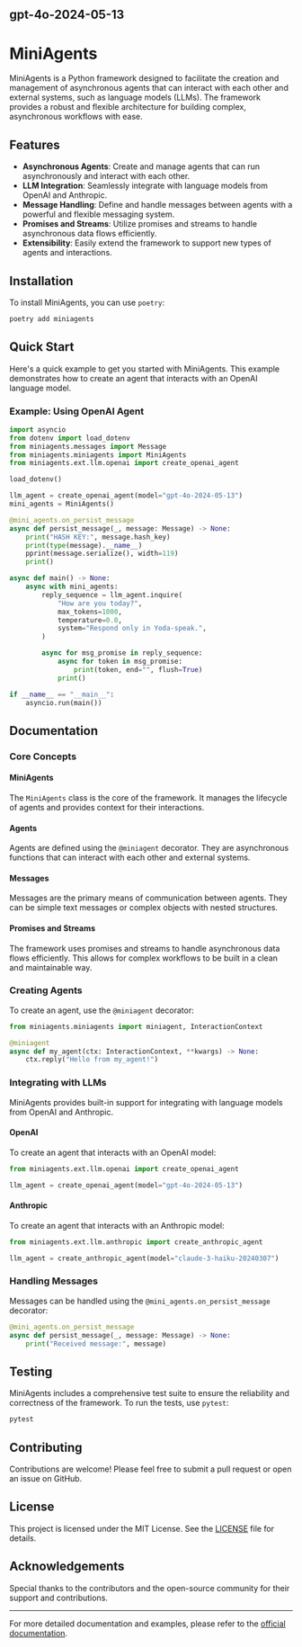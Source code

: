 gpt-4o-2024-05-13
-------------------------------
# MiniAgents

MiniAgents is a Python framework designed to facilitate the creation and management of asynchronous agents that can interact with each other and external systems, such as language models (LLMs). The framework provides a robust and flexible architecture for building complex, asynchronous workflows with ease.

## Features

- **Asynchronous Agents**: Create and manage agents that can run asynchronously and interact with each other.
- **LLM Integration**: Seamlessly integrate with language models from OpenAI and Anthropic.
- **Message Handling**: Define and handle messages between agents with a powerful and flexible messaging system.
- **Promises and Streams**: Utilize promises and streams to handle asynchronous data flows efficiently.
- **Extensibility**: Easily extend the framework to support new types of agents and interactions.

## Installation

To install MiniAgents, you can use `poetry`:

```sh
poetry add miniagents
```

## Quick Start

Here's a quick example to get you started with MiniAgents. This example demonstrates how to create an agent that interacts with an OpenAI language model.

### Example: Using OpenAI Agent

```python
import asyncio
from dotenv import load_dotenv
from miniagents.messages import Message
from miniagents.miniagents import MiniAgents
from miniagents.ext.llm.openai import create_openai_agent

load_dotenv()

llm_agent = create_openai_agent(model="gpt-4o-2024-05-13")
mini_agents = MiniAgents()

@mini_agents.on_persist_message
async def persist_message(_, message: Message) -> None:
    print("HASH KEY:", message.hash_key)
    print(type(message).__name__)
    pprint(message.serialize(), width=119)
    print()

async def main() -> None:
    async with mini_agents:
        reply_sequence = llm_agent.inquire(
            "How are you today?",
            max_tokens=1000,
            temperature=0.0,
            system="Respond only in Yoda-speak.",
        )

        async for msg_promise in reply_sequence:
            async for token in msg_promise:
                print(token, end="", flush=True)
            print()

if __name__ == "__main__":
    asyncio.run(main())
```

## Documentation

### Core Concepts

#### MiniAgents

The `MiniAgents` class is the core of the framework. It manages the lifecycle of agents and provides context for their interactions.

#### Agents

Agents are defined using the `@miniagent` decorator. They are asynchronous functions that can interact with each other and external systems.

#### Messages

Messages are the primary means of communication between agents. They can be simple text messages or complex objects with nested structures.

#### Promises and Streams

The framework uses promises and streams to handle asynchronous data flows efficiently. This allows for complex workflows to be built in a clean and maintainable way.

### Creating Agents

To create an agent, use the `@miniagent` decorator:

```python
from miniagents.miniagents import miniagent, InteractionContext

@miniagent
async def my_agent(ctx: InteractionContext, **kwargs) -> None:
    ctx.reply("Hello from my_agent!")
```

### Integrating with LLMs

MiniAgents provides built-in support for integrating with language models from OpenAI and Anthropic.

#### OpenAI

To create an agent that interacts with an OpenAI model:

```python
from miniagents.ext.llm.openai import create_openai_agent

llm_agent = create_openai_agent(model="gpt-4o-2024-05-13")
```

#### Anthropic

To create an agent that interacts with an Anthropic model:

```python
from miniagents.ext.llm.anthropic import create_anthropic_agent

llm_agent = create_anthropic_agent(model="claude-3-haiku-20240307")
```

### Handling Messages

Messages can be handled using the `@mini_agents.on_persist_message` decorator:

```python
@mini_agents.on_persist_message
async def persist_message(_, message: Message) -> None:
    print("Received message:", message)
```

## Testing

MiniAgents includes a comprehensive test suite to ensure the reliability and correctness of the framework. To run the tests, use `pytest`:

```sh
pytest
```

## Contributing

Contributions are welcome! Please feel free to submit a pull request or open an issue on GitHub.

## License

This project is licensed under the MIT License. See the [LICENSE](../LICENSE) file for details.

## Acknowledgements

Special thanks to the contributors and the open-source community for their support and contributions.

---

For more detailed documentation and examples, please refer to the [official documentation](https://github.com/teremterem/MiniAgents).
